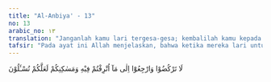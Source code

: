 ```yaml
---
title: "Al-Anbiya' - 13"
no: 13
arabic_no: ١٣
translation: "Janganlah kamu lari tergesa-gesa; kembalilah kamu kepada kesenangan hidupmu dan tempat-tempat kediamanmu (yang baik), agar kamu dapat ditanya."
tafsir: "Pada ayat ini Allah menjelaskan, bahwa ketika mereka lari untuk menyelamatkan diri dari malapetaka yang datang, mereka diperintahkan kembali ke tempat semula, di mana mereka telah merasakan nikmat Allah, untuk kemudian menjawab pertanyaan-pertanyaan yang akan diajukan kepada mereka, sebagai pertanggung jawaban mereka kepada Allah."
---
```

لَا تَرْكُضُوْا وَارْجِعُوْٓا اِلٰى مَآ اُتْرِفْتُمْ فِيْهِ وَمَسٰكِنِكُمْ لَعَلَّكُمْ تُسْـَٔلُوْنَ 